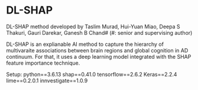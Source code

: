 # DL-SHAP
DL-SHAP method developed by Taslim Murad, Hui-Yuan Miao, Deepa S Thakuri, Gauri Darekar, Ganesh B Chand# (#: senior and supervising author)

DL-SHAP is an explianable AI method to capture the hierarchy of multivaraite associations between brain regions and global cognition in AD continuum. For that, it uses a deep learning model integrated with the SHAP feature importance technique. 

Setup:
python==3.6.13
shap==0.41.0
tensorflow==2.6.2
Keras==2.2.4
lime==0.2.0.1
innvestigate==1.0.9
